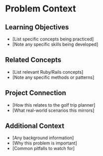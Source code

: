 # Problem Context

## Learning Objectives
- [List specific concepts being practiced]
- [Note any specific skills being developed]

## Related Concepts
- [List relevant Ruby/Rails concepts]
- [Note any specific methods or patterns]

## Project Connection
- [How this relates to the golf trip planner]
- [What real-world scenarios this mirrors]

## Additional Context
- [Any background information]
- [Why this problem is important]
- [Common pitfalls to watch for]